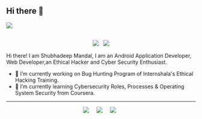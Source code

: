 ## Hi there 👋

<a href="https://shubhadeepmandal394.netlify.app"><img src="https://github.com/shubhadeepmandal394/shubhadeepmandal394/blob/master/banner.jpg"></a>


<p align ="center">
<br>
    <a href="https://github.com/shubhadeepmandal394"><img src="https://img.shields.io/badge/Welcome-😃-ff69b4"></a> &nbsp; 
    <a href="https://www.linkedin.com/in/shubhadeepmandal394/"><img src="https://img.shields.io/badge/Shubhadeep Mandal-LinkedIn-blue"></a>
<br>
</p>

Hi there! I am Shubhadeep Mandal, I am an Android Application Developer, Web Developer,an Ethical Hacker and Cyber Security Enthusiast.
- 🔭 I’m currently working on Bug Hunting Program of Internshala's Ethical Hacking Training.
- 🌱 I’m currently learning Cybersecurity Roles, Processes & Operating System Security from Coursera.

<hr>
<p align ="center">
    <a href="https://shubhadeepmandal394.netlify.app/#contact"><img src="https://img.shields.io/badge/Shubhadeep Mandal-Contact%20Me-green"></a> &nbsp; &nbsp; 
    <a href="https://www.freelancer.com/hireme/ImShubhadeep394"><img src="https://img.shields.io/badge/Shubhadeep Mandal-Hire%20Me-orange"></a> &nbsp; &nbsp; 
    <a href="https://paypal.me/shubhadeepmandal394?locale.x=en_GB"><img src="https://img.shields.io/badge/Shubhadeep Mandal-Support%20Me-blueviolet"></a> &nbsp; 
<br>
</p>

<!--
**shubhadeepmandal394/shubhadeepmandal394** is a ✨ _special_ ✨ repository because its `README.md` (this file) appears on your GitHub profile.

Here are some ideas to get you started:

- 🔭 I’m currently working on ...
- 🌱 I’m currently learning ...
- 👯 I’m looking to collaborate on ...
- 🤔 I’m looking for help with ...
- 💬 Ask me about ...
- 📫 How to reach me: ...
- 😄 Pronouns: ...
- ⚡ Fun fact: ...
-->
